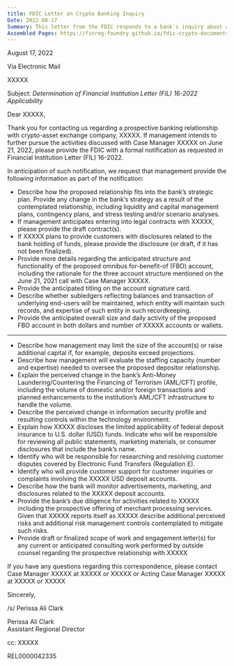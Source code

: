 ```yaml
---
title: FDIC Letter on Crypto Banking Inquiry
Date: 2022-08-17
Summary: This letter from the FDIC responds to a bank's inquiry about a prospective banking relationship with a crypto-asset exchange company. The FDIC requests that the bank provide formal notification as required by FIL 16-2022 if it intends to pursue the activities discussed previously. The letter outlines extensive information requirements including details about how the relationship fits into the bank's strategic plan, draft contracts, disclosure information, structure of the proposed omnibus for-benefit-of account, anticipated account size and activity, capital management plans, staffing capacity, AML/CFT profile changes, information security controls, deposit insurance disclosures, customer dispute resolution processes, monitoring of marketing materials, due diligence activities, and engagement letters for consulting work related to the relationship. (AI-generated)
Assembled Pages: https://finreg-foundry.github.io/fdic-crypto-documents//assets/assembled_pages/document_42335.pdf
---
```

August 17, 2022

Via Electronic Mail

XXXXX

Subject: *Determination of Financial Institution Letter (FIL) 16-2022 Applicability*

Dear XXXXX,

Thank you for contacting us regarding a prospective banking relationship with crypto-asset exchange company, XXXXX. If management intends to further pursue the activities discussed with Case Manager XXXXX on June 21, 2022, please provide the FDIC with a formal notification as requested in Financial Institution Letter (FIL) 16-2022.

In anticipation of such notification, we request that management provide the following information as part of the notification:

- Describe how the proposed relationship fits into the bank’s strategic plan. Provide any change in the bank’s strategy as a result of the contemplated relationship, including liquidity and capital management plans, contingency plans, and stress testing and/or scenario analyses.
- If management anticipates entering into legal contracts with XXXXX, please provide the draft contract(s).
- If XXXXX plans to provide customers with disclosures related to the bank holding of funds, please provide the disclosure (or draft, if it has not been finalized).
- Provide more details regarding the anticipated structure and functionality of the proposed omnibus for-benefit-of (FBO) account, including the rationale for the three account structure mentioned on the June 21, 2021 call with Case Manager XXXXX.
- Provide the anticipated titling on the account signature card.
- Describe whether subledgers reflecting balances and transaction of underlying end-users will be maintained, which entity will maintain such records, and expertise of such entity in such recordkeeping.
- Provide the anticipated overall size and daily activity of the proposed FBO account in both dollars and number of XXXXX accounts or wallets.

---

- Describe how management may limit the size of the account(s) or raise additional capital if, for example, deposits exceed projections.
- Describe how management will evaluate the staffing capacity (number and expertise) needed to oversee the proposed depositor relationship.
- Explain the perceived change in the bank’s Anti-Money Laundering/Countering the Financing of Terrorism (AML/CFT) profile, including the volume of domestic and/or foreign transactions and planned enhancements to the institution’s AML/CFT infrastructure to handle the volume.
- Describe the perceived change in information security profile and resulting controls within the technology environment.
- Explain how XXXXX discloses the limited applicability of federal deposit insurance to U.S. dollar (USD) funds. Indicate who will be responsible for reviewing all public statements, marketing materials, or consumer disclosures that include the bank’s name.
- Identify who will be responsible for researching and resolving customer disputes covered by Electronic Fund Transfers (Regulation E).
- Identify who will provide customer support for customer inquiries or complaints involving the XXXXX USD deposit accounts.
- Describe how the bank will monitor advertisements, marketing, and disclosures related to the XXXXX deposit accounts.
- Provide the bank’s due diligence for activities related to XXXXX including the prospective offering of merchant processing services. Given that XXXXX reports itself as XXXXX describe additional perceived risks and additional risk management controls contemplated to mitigate such risks.
- Provide draft or finalized scope of work and engagement letter(s) for any current or anticipated consulting work performed by outside counsel regarding the prospective relationship with XXXXX

If you have any questions regarding this correspondence, please contact Case Manager XXXXX at XXXXX or XXXXX or Acting Case Manager XXXXX at XXXXX or XXXXX

Sincerely,

/s/ Perissa Ali Clark

Perissa Ali Clark  
Assistant Regional Director

cc: XXXXX

REL0000042335